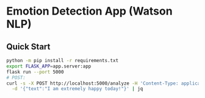 # Emotion Detection App (Watson NLP)

## Quick Start
```bash
python -m pip install -r requirements.txt
export FLASK_APP=app.server:app
flask run --port 5000
# POST:
curl -s -X POST http://localhost:5000/analyze -H 'Content-Type: application/json' \
  -d '{"text":"I am extremely happy today!"}' | jq
